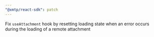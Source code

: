 ```yaml
---
"@xmtp/react-sdk": patch
---
```


Fix `useAttachment` hook by resetting loading state when an error occurs during the loading of a remote attachment
